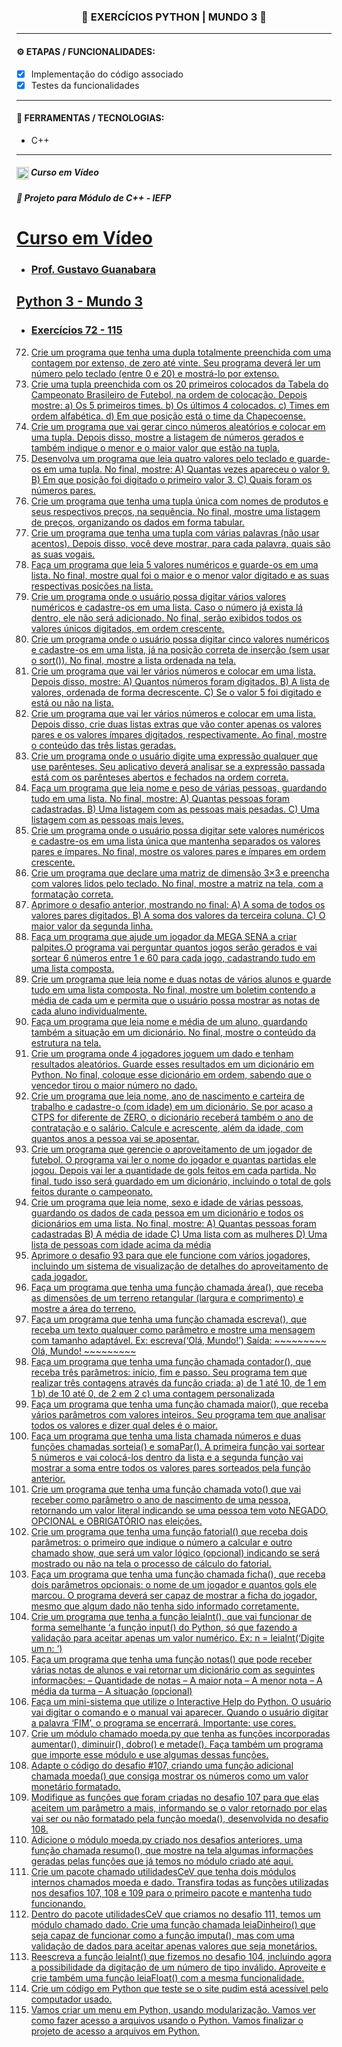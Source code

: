<h3 align="center"> 
  🚧 EXERCÍCIOS PYTHON | MUNDO 3 🚧
</h3>

---
#### ⚙️ ETAPAS / FUNCIONALIDADES:

- [x] Implementação do código associado
- [x] Testes da funcionalidades

---
#### 🔧 FERRAMENTAS / TECNOLOGIAS:

- C++

---
##### <img align="left" height="20" src="https://i.ibb.co/DMwPWq3/curso.jpg">Curso em Vídeo
##### 📖 Projeto para Módulo de C++ - IEFP

<a href="https://www.cursoemvideo.com/curso/python-3-mundo-3">


# Curso em Vídeo 
- ### Prof. Gustavo Guanabara
## Python 3 - Mundo 3
- ### Exercícios 72 - 115

72) Crie um programa que tenha uma dupla totalmente preenchida com uma contagem por extenso, de zero até vinte. Seu programa deverá ler um número pelo teclado (entre 0 e 20) e mostrá-lo por extenso.
73) Crie uma tupla preenchida com os 20 primeiros colocados da Tabela do Campeonato Brasileiro de Futebol, na ordem de colocação. Depois mostre:
a) Os 5 primeiros times.
b) Os últimos 4 colocados.
c) Times em ordem alfabética.
d) Em que posição está o time da Chapecoense.
74) Crie um programa que vai gerar cinco números aleatórios e colocar em uma tupla. Depois disso, mostre a listagem de números gerados e também indique o menor e o maior valor que estão na tupla.
75) Desenvolva um programa que leia quatro valores pelo teclado e guarde-os em uma tupla. No final, mostre:
A) Quantas vezes apareceu o valor 9.
B) Em que posição foi digitado o primeiro valor 3.
C) Quais foram os números pares.
76) Crie um programa que tenha uma tupla única com nomes de produtos e seus respectivos preços, na sequência. No final, mostre uma listagem de preços, organizando os dados em forma tabular.
77) Crie um programa que tenha uma tupla com várias palavras (não usar acentos). Depois disso, você deve mostrar, para cada palavra, quais são as suas vogais.
78) Faça um programa que leia 5 valores numéricos e guarde-os em uma lista. No final, mostre qual foi o maior e o menor valor digitado e as suas respectivas posições na lista.
79) Crie um programa onde o usuário possa digitar vários valores numéricos e cadastre-os em uma lista. Caso o número já exista lá dentro, ele não será adicionado. No final, serão exibidos todos os valores únicos digitados, em ordem crescente.
80) Crie um programa onde o usuário possa digitar cinco valores numéricos e cadastre-os em uma lista, já na posição correta de inserção (sem usar o sort()). No final, mostre a lista ordenada na tela.
81) Crie um programa que vai ler vários números e colocar em uma lista. Depois disso, mostre:
A) Quantos números foram digitados.
B) A lista de valores, ordenada de forma decrescente.
C) Se o valor 5 foi digitado e está ou não na lista.
82) Crie um programa que vai ler vários números e colocar em uma lista. Depois disso, crie duas listas extras que vão conter apenas os valores pares e os valores ímpares digitados, respectivamente. Ao final, mostre o conteúdo das três listas geradas.
83) Crie um programa onde o usuário digite uma expressão qualquer que use parênteses. Seu aplicativo deverá analisar se a expressão passada está com os parênteses abertos e fechados na ordem correta.
84) Faça um programa que leia nome e peso de várias pessoas, guardando tudo em uma lista. No final, mostre:
A) Quantas pessoas foram cadastradas.
B) Uma listagem com as pessoas mais pesadas.
C) Uma listagem com as pessoas mais leves.
85) Crie um programa onde o usuário possa digitar sete valores numéricos e cadastre-os em uma lista única que mantenha separados os valores pares e ímpares. No final, mostre os valores pares e ímpares em ordem crescente.
86) Crie um programa que declare uma matriz de dimensão 3×3 e preencha com valores lidos pelo teclado. No final, mostre a matriz na tela, com a formatação correta.
87) Aprimore o desafio anterior, mostrando no final:
A) A soma de todos os valores pares digitados.
B) A soma dos valores da terceira coluna.
C) O maior valor da segunda linha.
88) Faça um programa que ajude um jogador da MEGA SENA a criar palpites.O programa vai perguntar quantos jogos serão gerados e vai sortear 6 números entre 1 e 60 para cada jogo, cadastrando tudo em uma lista composta.
89) Crie um programa que leia nome e duas notas de vários alunos e guarde tudo em uma lista composta. No final, mostre um boletim contendo a média de cada um e permita que o usuário possa mostrar as notas de cada aluno individualmente.
90) Faça um programa que leia nome e média de um aluno, guardando também a situação em um dicionário. No final, mostre o conteúdo da estrutura na tela.
91) Crie um programa onde 4 jogadores joguem um dado e tenham resultados aleatórios. Guarde esses resultados em um dicionário em Python. No final, coloque esse dicionário em ordem, sabendo que o vencedor tirou o maior número no dado.
92) Crie um programa que leia nome, ano de nascimento e carteira de trabalho e cadastre-o (com idade) em um dicionário. Se por acaso a CTPS for diferente de ZERO, o dicionário receberá também o ano de contratação e o salário. Calcule e acrescente, além da idade, com quantos anos a pessoa vai se aposentar.
93) Crie um programa que gerencie o aproveitamento de um jogador de futebol. O programa vai ler o nome do jogador e quantas partidas ele jogou. Depois vai ler a quantidade de gols feitos em cada partida. No final, tudo isso será guardado em um dicionário, incluindo o total de gols feitos durante o campeonato.
94) Crie um programa que leia nome, sexo e idade de várias pessoas, guardando os dados de cada pessoa em um dicionário e todos os dicionários em uma lista. No final, mostre:
A) Quantas pessoas foram cadastradas 
B) A média de idade 
C) Uma lista com as mulheres 
D) Uma lista de pessoas com idade acima da média
95) Aprimore o desafio 93 para que ele funcione com vários jogadores, incluindo um sistema de visualização de detalhes do aproveitamento de cada jogador.
96) Faça um programa que tenha uma função chamada área(), que receba as dimensões de um terreno retangular (largura e comprimento) e mostre a área do terreno.
97) Faça um programa que tenha uma função chamada escreva(), que receba um texto qualquer como parâmetro e mostre uma mensagem com tamanho adaptável.
Ex: escreva(‘Olá, Mundo!’) Saída: ~~~~~~~~~ Olá, Mundo! ~~~~~~~~~
98) Faça um programa que tenha uma função chamada contador(), que receba três parâmetros: início, fim e passo. Seu programa tem que realizar três contagens através da função criada: 
a) de 1 até 10, de 1 em 1 
b) de 10 até 0, de 2 em 2 
c) uma contagem personalizada
99) Faça um programa que tenha uma função chamada maior(), que receba vários parâmetros com valores inteiros. Seu programa tem que analisar todos os valores e dizer qual deles é o maior.
100) Faça um programa que tenha uma lista chamada números e duas funções chamadas sorteia() e somaPar(). A primeira função vai sortear 5 números e vai colocá-los dentro da lista e a segunda função vai mostrar a soma entre todos os valores pares sorteados pela função anterior.
101) Crie um programa que tenha uma função chamada voto() que vai receber como parâmetro o ano de nascimento de uma pessoa, retornando um valor literal indicando se uma pessoa tem voto NEGADO, OPCIONAL e OBRIGATÓRIO nas eleições.
102) Crie um programa que tenha uma função fatorial() que receba dois parâmetros: o primeiro que indique o número a calcular e outro chamado show, que será um valor lógico (opcional) indicando se será mostrado ou não na tela o processo de cálculo do fatorial.
103) Faça um programa que tenha uma função chamada ficha(), que receba dois parâmetros opcionais: o nome de um jogador e quantos gols ele marcou. O programa deverá ser capaz de mostrar a ficha do jogador, mesmo que algum dado não tenha sido informado corretamente.
104) Crie um programa que tenha a função leiaInt(), que vai funcionar de forma semelhante ‘a função input() do Python, só que fazendo a validação para aceitar apenas um valor numérico. Ex: n = leiaInt(‘Digite um n: ‘)
105) Faça um programa que tenha uma função notas() que pode receber várias notas de alunos e vai retornar um dicionário com as seguintes informações:
– Quantidade de notas
– A maior nota
– A menor nota
– A média da turma
– A situação (opcional)
106) Faça um mini-sistema que utilize o Interactive Help do Python. O usuário vai digitar o comando e o manual vai aparecer. Quando o usuário digitar a palavra ‘FIM’, o programa se encerrará. Importante: use cores.
107) Crie um módulo chamado moeda.py que tenha as funções incorporadas aumentar(), diminuir(), dobro() e metade(). Faça também um programa que importe esse módulo e use algumas dessas funções.
108) Adapte o código do desafio #107, criando uma função adicional chamada moeda() que consiga mostrar os números como um valor monetário formatado.
109) Modifique as funções que foram criadas no desafio 107 para que elas aceitem um parâmetro a mais, informando se o valor retornado por elas vai ser ou não formatado pela função moeda(), desenvolvida no desafio 108.
110) Adicione o módulo moeda.py criado nos desafios anteriores, uma função chamada resumo(), que mostre na tela algumas informações geradas pelas funções que já temos no módulo criado até aqui.
111) Crie um pacote chamado utilidadesCeV que tenha dois módulos internos chamados moeda e dado. Transfira todas as funções utilizadas nos desafios 107, 108 e 109 para o primeiro pacote e mantenha tudo funcionando.
112) Dentro do pacote utilidadesCeV que criamos no desafio 111, temos um módulo chamado dado. Crie uma função chamada leiaDinheiro() que seja capaz de funcionar como a função imputa(), mas com uma validação de dados para aceitar apenas valores que seja monetários.
113) Reescreva a função leiaInt() que fizemos no desafio 104, incluindo agora a possibilidade da digitação de um número de tipo inválido. Aproveite e crie também uma função leiaFloat() com a mesma funcionalidade.
114) Crie um código em Python que teste se o site pudim está acessível pelo computador usado.
115) Vamos criar um menu em Python, usando modularização. Vamos ver como fazer acesso a arquivos usando o Python. Vamos finalizar o projeto de acesso a arquivos em Python.
